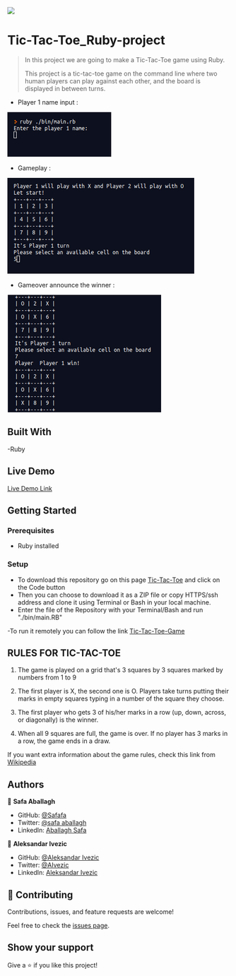 ![](https://img.shields.io/badge/Microverse-blueviolet)

# Tic-Tac-Toe_Ruby-project

> In this project we are going to make a Tic-Tac-Toe game using Ruby.
> 
> This project is a tic-tac-toe game on the command line where two human players can play against each other, and the board is displayed in between turns.

- Player 1 name input :

![screenshot](./screenshots/Enter-player-1.png)

- Gameplay :

![screenshot](./screenshots/Player-1-turn.png)

- Gameover announce the winner :

![screenshot](./screenshots/The-end-of-the-game.png)

## Built With

-Ruby

## Live Demo

[Live Demo Link](https://replit.com/@safaaballagh/Tic-Tac-ToeRuby-project#.replit)


## Getting Started


### Prerequisites
 - Ruby installed 

### Setup

 - To download this repository go on this page [Tic-Tac-Toe](https://github.com/ShinobiWarior/Tic-Tac-Toe_Ruby-project) and click on the Code button
- Then you can choose to download it as a ZIP file or copy HTTPS/ssh address and clone it using Terminal or Bash in your local machine.
- Enter the file of the Repository with your Terminal/Bash and run "./bin/main.RB"
 
-To run it remotely you can follow the link [Tic-Tac-Toe-Game](https://replit.com/@safaaballagh/Tic-Tac-ToeRuby-project#.replit)
 
## RULES FOR TIC-TAC-TOE
 
1. The game is played on a grid that's 3 squares by 3 squares marked by numbers from 1 to 9
 
2. The first player is X, the second one is O. Players take turns putting their marks in empty squares typing in a number of the square they choose.
 
3. The first player who gets 3 of his/her marks in a row (up, down, across, or diagonally) is the winner.
 
4. When all 9 squares are full, the game is over. If no player has 3 marks in a row, the game ends in a draw.

If you want extra information about the game rules, check this link from [Wikipedia](https://en.wikipedia.org/wiki/Tic-tac-toe)
 
## Authors

👤 **Safa Aballagh**

- GitHub: [@Safafa](https://github.com/safafa)
- Twitter: [@safa aballagh](https://twitter.com/Aballagh_S)
- LinkedIn: [Aballagh Safa](https://www.linkedin.com/in/aballaghsafa/)

👤 **Aleksandar Ivezic**

- GitHub: [@Aleksandar Ivezic](https://github.com/ShinobiWarior)
- Twitter: [@AIvezic](https://twitter.com/AIvezic)
- LinkedIn: [Aleksandar Ivezic](https://www.linkedin.com/in/aleksandar-ivezic/)

## 🤝 Contributing

Contributions, issues, and feature requests are welcome!

Feel free to check the [issues page](https://github.com/ShinobiWarior/Tic-Tac-Toe_Ruby-project/issues).

## Show your support

Give a ⭐️ if you like this project!
